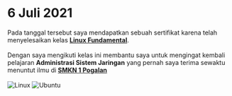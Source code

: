 # 6 Juli 2021

Pada tanggal tersebut saya mendapatkan sebuah sertifikat karena telah menyelesaikan kelas **[Linux Fundamental](https://www.agunacourse.com/belajar/linux-fundamental)**.<br><br>
Dengan saya mengikuti kelas ini membantu saya untuk mengingat kembali pelajaran **Administrasi Sistem Jaringan** yang pernah saya terima sewaktu menuntut ilmu di **[SMKN 1 Pogalan](https://smkn1pogalan.sch.id/)**<br><br>
![Linux](https://img.shields.io/badge/Linux-black?style=flat-square&logo=linux)
![Ubuntu](https://img.shields.io/badge/Ubuntu-E95420?style=flat-square&logo=ubuntu&logoColor=white)
